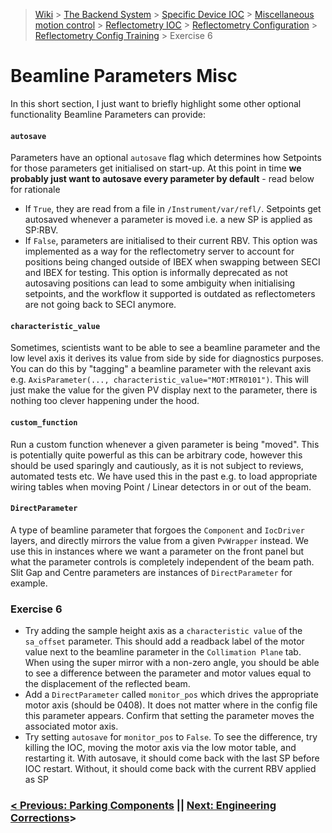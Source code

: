 > [Wiki](Home) > [The Backend System](The-Backend-System) > [Specific Device IOC](Specific-Device-IOC) > [Miscellaneous motion control](Miscellaneous-Motion-Control) > [Reflectometry IOC](Reflectometry-IOC) > [Reflectometry Configuration](Reflectometry-Configuration) > [Reflectometry Config Training](https://github.com/ISISComputingGroup/ibex_developers_manual/wiki/Reflectometry-Config-Training-%E2%80%90-Overview-&-Setup) > Exercise 6


# Beamline Parameters Misc

In this short section, I just want to briefly highlight some other optional functionality Beamline Parameters can provide:

#### `autosave`
Parameters have an optional `autosave` flag which determines how Setpoints for those parameters get initialised on start-up. At this point in time **we probably just want to autosave every parameter by default** - read below for rationale
- If `True`, they are read from a file in `/Instrument/var/refl/`. Setpoints get autosaved whenever a parameter is moved i.e. a new SP is applied as SP:RBV. 
- If `False`, parameters are initialised to their current RBV. This option was implemented as a way for the reflectometry server to account for positions being changed outside of IBEX when swapping between SECI and IBEX for testing. This option is informally deprecated as not autosaving positions can lead to some ambiguity when initialising setpoints, and the workflow it supported is outdated as reflectometers are not going back to SECI anymore.

#### `characteristic_value`
Sometimes, scientists want to be able to see a beamline parameter and the low level axis it derives its value from side by side for diagnostics purposes. You can do this by "tagging" a beamline parameter with the relevant axis e.g. `AxisParameter(..., characteristic_value="MOT:MTR0101")`. This will just make the value for the given PV display next to the parameter, there is nothing too clever happening under the hood.

#### `custom_function`
Run a custom function whenever a given parameter is being "moved". This is potentially quite powerful as this can be arbitrary code, however this should be used sparingly and cautiously, as it is not subject to reviews, automated tests etc. We have used this in the past e.g. to load appropriate wiring tables when moving Point / Linear detectors in or out of the beam.

#### `DirectParameter`
A type of beamline parameter that forgoes the `Component` and `IocDriver` layers, and directly mirrors the value from a given `PvWrapper` instead. We use this in instances where we want a parameter on the front panel but what the parameter controls is completely independent of the beam path. Slit Gap and Centre parameters are instances of `DirectParameter` for example.

### Exercise 6

- Try adding the sample height axis as a `characteristic value` of the `sa_offset` parameter. This should add a readback label of the motor value next to the beamline parameter in the `Collimation Plane` tab. When using the super mirror with a non-zero angle, you should be able to see a difference between the parameter and motor values equal to the displacement of the reflected beam.
- Add a `DirectParameter` called `monitor_pos` which drives the appropriate motor axis (should be 0408). It does not matter where in the config file this parameter appears. Confirm that setting the parameter moves the associated motor axis.
- Try setting `autosave` for `monitor_pos` to `False`. To see the difference, try killing the IOC, moving the motor axis via the low motor table, and restarting it. With autosave, it should come back with the last SP before IOC restart. Without, it should come back with the current RBV applied as SP

### [< Previous: Parking Components](https://github.com/ISISComputingGroup/ibex_developers_manual/wiki/Reflectometry-Config-Training-%E2%80%90-Exercise-5) || [Next: Engineering Corrections](https://github.com/ISISComputingGroup/ibex_developers_manual/wiki/Reflectometry-Config-Training-%E2%80%90-Exercise-7)>